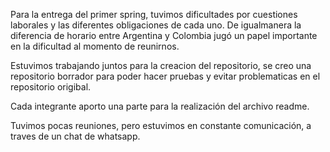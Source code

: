 Para la entrega del primer spring, tuvimos dificultades por cuestiones laborales y las diferentes obligaciones de cada uno. De igualmanera la diferencia de horario entre Argentina y Colombia jugó un papel importante en la dificultad al momento de reunirnos.
<p>
Estuvimos trabajando juntos para la creacion del repositorio, se creo una repositorio borrador para poder hacer pruebas y evitar problematicas en el repositorio origibal. 
<p>
Cada integrante aporto una parte para la realización del archivo readme. 
<p>
Tuvimos pocas reuniones, pero estuvimos en constante comunicación, a traves de un chat de whatsapp. 